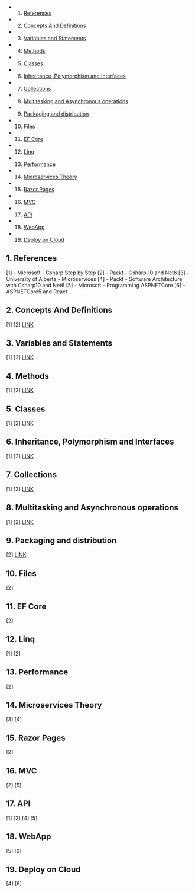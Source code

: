 <!-- vscode-markdown-toc -->
* 1. [References](#References)
* 2. [ Concepts And Definitions](#ConceptsAndDefinitions)
* 3. [Variables and Statements](#VariablesandStatements)
* 4. [Methods](#Methods)
* 5. [Classes](#Classes)
* 6. [Inheritance, Polymorphism and Interfaces](#InheritancePolymorphismandInterfaces)
* 7. [Collections](#Collections)
* 8. [Multitasking and Asynchronous operations](#MultitaskingandAsynchronousoperations)
* 9. [Packaging and distribution](#Packaginganddistribution)
* 10. [Files](#Files)
* 11. [EF Core](#EFCore)
* 12. [Linq](#Linq)
* 13. [Performance](#Performance)
* 14. [Microservices Theory](#MicroservicesTheory)
* 15. [Razor Pages](#RazorPages)
* 16. [MVC](#MVC)
* 17. [API](#API)
* 18. [WebApp](#WebApp)
* 19. [Deploy on Cloud](#DeployonCloud)

<!-- vscode-markdown-toc-config
	numbering=true
	autoSave=true
	/vscode-markdown-toc-config -->
<!-- /vscode-markdown-toc -->

##  1. <a name='References'></a>References

[1] - Microsoft - Csharp Step by Step
[2] - Packt - Csharp 10 and Net6
[3] - University of Alberta - Microservices
[4] - Packt - Software Architecture with Csharp10 and Net6
[5] - Microsoft - Programming ASPNETCore
[6] - ASPNETCore5 and React


##  2. <a name='ConceptsAndDefinitions'></a> Concepts And Definitions
[1] [2]
[LINK](/ComputerScience/Microsoft/NetCore/ConceptsAndDefinitions.md)

##  3. <a name='VariablesandStatements'></a>Variables and Statements
[1] [2]
[LINK](/ComputerScience/Microsoft/NetCore/VariablesAndStatements.md)

##  4. <a name='Methods'></a>Methods
[1] [2]
[LINK](/ComputerScience/Microsoft/NetCore/Methods.md)

##  5. <a name='Classes'></a>Classes
[1] [2]
[LINK](/ComputerScience/Microsoft/NetCore/Classes.md)

##  6. <a name='InheritancePolymorphismandInterfaces'></a>Inheritance, Polymorphism and Interfaces
[1] [2]
[LINK](/ComputerScience/Microsoft/NetCore/Inheritance-polymorphism-and-Interfaces.md)

##  7. <a name='Collections'></a>Collections 
[1] [2]
[LINK](/ComputerScience/Microsoft/NetCore/Collections.md)

##  8. <a name='MultitaskingandAsynchronousoperations'></a>Multitasking and Asynchronous operations
[1] [2]
[LINK](/ComputerScience/Microsoft/NetCore/Multitasking.md)

##  9. <a name='Packaginganddistribution'></a>Packaging and distribution
[2]
[LINK](/ComputerScience/Microsoft/NetCore/Packaging-and-Distribution.md)

##  10. <a name='Files'></a>Files
[2]

##  11. <a name='EFCore'></a>EF Core
[2]

##  12. <a name='Linq'></a>Linq
[1] [2]

##  13. <a name='Performance'></a>Performance
[2]

##  14. <a name='MicroservicesTheory'></a>Microservices Theory
[3] [4]

##  15. <a name='RazorPages'></a>Razor Pages
[2]

##  16. <a name='MVC'></a>MVC
[2] [5]

##  17. <a name='API'></a>API
[1] [2] [4] [5]

##  18. <a name='WebApp'></a>WebApp
[5] [6]

##  19. <a name='DeployonCloud'></a>Deploy on Cloud
[4] [6]
